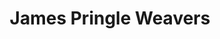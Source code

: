 ---
title: "James Pringle Weavers"
url: /llanfairpwllgwyngyll/james-pringle-weavers/
shop: clothes
---